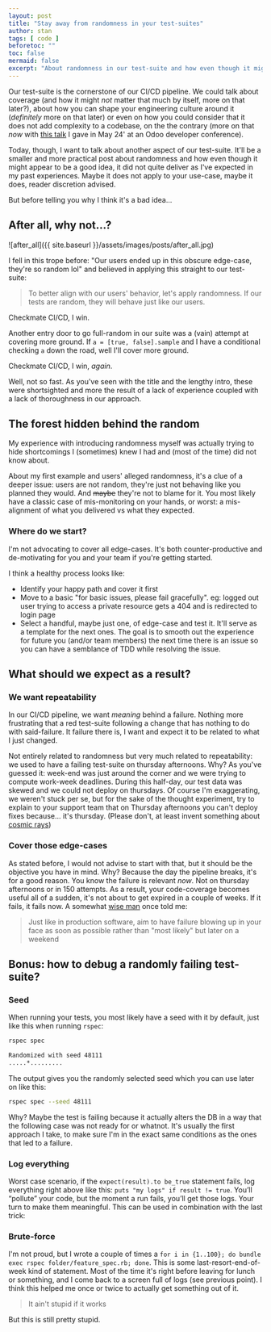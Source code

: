 ```yaml
---
layout: post
title: "Stay away from randomness in your test-suites"
author: stan
tags: [ code ]
beforetoc: ""
toc: false
mermaid: false
excerpt: "About randomness in our test-suite and how even though it might appear to be a good idea it was far from that in my past experiences."
---
```


Our test-suite is the cornerstone of our CI/CD pipeline. We could talk about coverage (and how it might _not_ matter that much by itself, more on that later?), about how you can shape your engineering culture around it (_definitely_ more on that later) or even on how you could consider that it does not add complexity to a codebase, on the the contrary (more on that _now_ with [this talk](https://www.youtube.com/watch?v=-vuoKq7Ub6g) I gave in May 24' at an Odoo developer conference).

Today, though, I want to talk about another aspect of our test-suite. It'll be a smaller and more practical post about randomness and how even though it might appear to be a good idea, it did not quite deliver as I've expected in my past experiences. Maybe it does not apply to your use-case, maybe it does, reader discretion advised.

But before telling you why I think it's a bad idea...

## After all, why not...?
![after_all]({{ site.baseurl }}/assets/images/posts/after_all.jpg)

I fell in this trope before: "Our users ended up in this obscure edge-case, they're so random lol" and believed in applying this straight to our test-suite:
> To better align with our users' behavior, let's apply randomness. If our tests are random, they will behave just like our users.

Checkmate CI/CD, I win.

Another entry door to go full-random in our suite was a (vain) attempt at covering more ground. If `a = [true, false].sample` and I have a conditional checking `a` down the road, well I'll cover more ground.

Checkmate CI/CD, I win, _again_.

Well, not so fast. As you've seen with the title and the lengthy intro, these were shortsighted and more the result of a lack of experience coupled with a lack of thoroughness in our approach.

## The forest hidden behind the random

My experience with introducing randomness myself was actually trying to hide shortcomings I (sometimes) knew I had and (most of the time) did not know about.

About my first example and users' alleged randomness, it's a clue of a deeper issue: users are not random, they're just not behaving like you planned they would. And ~~maybe~~ they're not to blame for it. You most likely have a classic case of mis-monitoring on your hands, or worst: a mis-alignment of what you delivered vs what they expected.

### Where do we start?

I'm not advocating to cover all edge-cases. It's both counter-productive and de-motivating for you and your team if you're getting started.

I think a healthy process looks like:
- Identify your happy path and cover it first
- Move to a basic "for basic issues, please fail gracefully". eg: logged out user trying to access a private resource gets a 404 and is redirected to login page
- Select a handful, maybe just one, of edge-case and test it. It'll serve as a template for the next ones. The goal is to smooth out the experience for future you (and/or team members) the next time there is an issue so you can have a semblance of TDD while resolving the issue.

## What should we expect as a result?

### We want repeatability
In our CI/CD pipeline, we want _meaning_ behind a failure. Nothing more frustrating that a red test-suite following a change that has nothing to do with said-failure. It failure there is, I want and expect it to be related to what I just changed.

Not entirely related to randomness but very much related to repeatability: we used to have a failing test-suite on thursday afternoons. Why? As you've guessed it: week-end was just around the corner and we were trying to compute work-week deadlines. During this half-day, our test data was skewed and we could not deploy on thursdays. Of course I'm exaggerating, we weren't stuck per se, but for the sake of the thought experiment, try to explain to your support team that on Thursday afternoons you can't deploy fixes because... it's thursday. (Please don't, at least invent something about [cosmic rays](https://en.wikipedia.org/wiki/Soft_error#Cosmic_rays_creating_energetic_neutrons_and_protons))

### Cover those edge-cases
As stated before, I would not advise to start with that, but it should be the objective you have in mind. Why? Because the day the pipeline breaks, it's for a good reason. You know the failure is relevant _now_. Not on thursday afternoons or in 150 attempts.
As a result, your code-coverage becomes useful all of a sudden, it's not about to get expired in a couple of weeks. If it fails, it fails now. 
A somewhat [wise man](https://www.linkedin.com/in/philippevaneerdenbrugghe/) once told me:
> Just like in production software, aim to have failure blowing up in your face as soon as possible rather than "most likely" but later on a weekend

## Bonus: how to debug a randomly failing test-suite?

### Seed
When running your tests, you most likely have a seed with it by default, just like this when running `rspec`:
```bash
rspec spec

Randomized with seed 48111
.....*.........
```

The output gives you the randomly selected seed which you can use later on like this:
```bash
rspec spec --seed 48111
```

Why? Maybe the test is failing because it actually alters the DB in a way that the following case was not ready for or whatnot. It's usually the first approach I take, to make sure I'm in the exact same conditions as the ones that led to a failure.

### Log everything
Worst case scenario, if the `expect(result).to be_true` statement fails, log everything right above like this: `puts "my logs" if result != true`. 
You’ll “pollute” your code, but the moment a run fails, you’ll get those logs. Your turn to make them meaningful. This can be used in combination with the last trick:

### Brute-force
I'm not proud, but I wrote a couple of times a `for i in {1..100}; do bundle exec rspec folder/feature_spec.rb; done`. This is some last-resort-end-of-week kind of statement. Most of the time it's right before leaving for lunch or something, and I come back to a screen full of logs (see previous point). I think this helped me once or twice to actually get something out of it. 

> It ain't stupid if it works

But this is still pretty stupid.